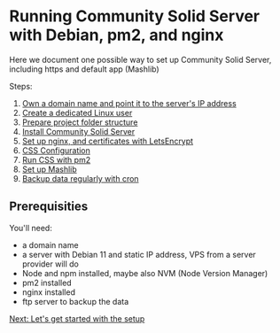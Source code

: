 # Running Community Solid Server with Debian, pm2, and nginx

Here we document one possible way to set up Community Solid Server, including https and default app (Mashlib)

Steps:

1. [Own a domain name and point it to the server's IP address](initial-setup.md#dns-setup)
1. [Create a dedicated Linux user](initial-setup.md#create-linux-user)
1. [Prepare project folder structure](initial-setup.md#prepare-project-folder-structure)
1. [Install Community Solid Server](install-css.md)
1. [Set up nginx, and certificates with LetsEncrypt](setup-nginx.md)
1. [CSS Configuration](setup-css.md)
1. [Run CSS with pm2](use-pm2.md)
1. [Set up Mashlib](setup-mashlib.md)
1. [Backup data regularly with cron](backup.md)

## Prerequisities

You'll need:

- a domain name
- a server with Debian 11 and static IP address, VPS from a server provider will do
- Node and npm installed, maybe also NVM (Node Version Manager)
- pm2 installed
- nginx installed
- ftp server to backup the data

[Next: Let's get started with the setup](initial-setup.md)
